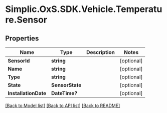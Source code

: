 # Simplic.OxS.SDK.Vehicle.Temperature.Sensor

## Properties

Name | Type | Description | Notes
------------ | ------------- | ------------- | -------------
**SensorId** | **string** |  | [optional] 
**Name** | **string** |  | [optional] 
**Type** | **string** |  | [optional] 
**State** | **SensorState** |  | [optional] 
**InstallationDate** | **DateTime?** |  | [optional] 

[[Back to Model list]](../README.md#documentation-for-models) [[Back to API list]](../README.md#documentation-for-api-endpoints) [[Back to README]](../README.md)

